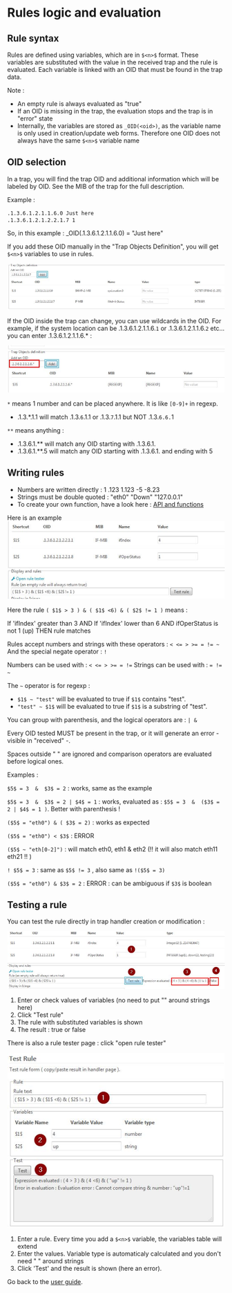 Rules logic and evaluation
==========================

Rule syntax
-----------

Rules are defined using variables, which are in `$<n>$` format.
These variables are substituted with the value in the received trap and the rule is evaluated. Each variable is linked with an OID that must be found in the trap data.

Note : 
* An empty rule is always evaluated as "true"
* If an OID is missing in the trap, the evaluation stops and the trap is in "error" state
* Internally, the variables are stored as `_OID(<oid>)`, as the variable name is only used in creation/update web forms. Therefore one OID does not always have the same `$<n>$` variable name

OID selection
-------------

In a trap, you will find the trap OID and additional information which will be labeled by OID. See the MIB of the trap for the full description.

Example : 
```
.1.3.6.1.2.1.1.6.0 Just here
.1.3.6.1.2.1.2.2.1.7 1
```

So, in this example : _OID(.1.3.6.1.2.1.1.6.0) = "Just here"

If you add these OID manually in the "Trap Objects Definition", you will get `$<n>$` variables to use in rules.

![rulelogic-2a](img/rule-logic-2a.jpg)

If the OID inside the trap can change, you can use wildcards in the OID.
For example, if the system location can be .1.3.6.1.2.1.1.6.`1` or .1.3.6.1.2.1.1.6.`2` etc... you can enter .1.3.6.1.2.1.1.6.* :

![rulelogic-2b](img/rule-logic-2b.jpg)

`*` means 1 number and can be placed anywhere. It is like `[0-9]+` in regexp.

- .1.3.*.1.1 will match .1.3.`6`.1.1 or .1.3.`7`.1.1 but NOT .1.3.`6.6.`1

`**` means anything : 

- .1.3.6.1.** will match any OID starting with .1.3.6.1.
- .1.3.6.1.**.5 will match any OID starting with .1.3.6.1. and ending with 5



Writing rules
-------------

* Numbers are written directly : 1 .123  1.123 -5 -8.23
* Strings must be double quoted : "eth0" "Down" "127.0.0.1"
* To create your own function, have a look here : [API and functions](50-api-functions.md)

Here is an example 
![rulelogic-1](img/rule-logic-1.jpg)

Here the rule `( $1$ > 3 ) & ( $1$ <6) & ( $2$ != 1 )` means : 

If 'ifIndex' greater than 3 AND If 'ifIndex' lower than 6 AND ifOperStatus is not 1 (up)  THEN rule matches

Rules accept numbers and strings with these operators : `< <= > >= = != ~`
And the special negate operator : `!`

Numbers can be used with : `< <= > >= = !=`
Strings can be used with : `= != ~` 

The `~` operator is for regexp : 
* `$1$ ~ "test"` will be evaluated to true if `$1$` contains "test".
* `"test" ~ $1$` will be evaluated to true if `$1$` is a substring of "test".

You can group with parenthesis, and the logical operators are : `| &`

Every OID tested MUST be present in the trap, or it will generate an error - visible in "received" -.

Spaces outside " " are ignored and comparison operators are evaluated before logical ones.

Examples : 

`$5$ = 3  &  $3$ = 2` : works, same as the example

`$5$ = 3  &  $3$ = 2 | $4$ = 1` : works, evaluated as : `$5$ = 3  &  ($3$ = 2 | $4$ = 1 )`. Better with parenthesis !

`($5$ = "eth0") & ( $3$ = 2)` : works as expected

`($5$ = "eth0") < $3$` : ERROR

`($5$ ~ "eth[0-2]")` : will match eth0, eth1 & eth2  (!! it will also match eth11 eth21 !! )

`! $5$ = 3` : same as `$5$ != 3`  , also same as `!($5$ = 3)`

`($5$ = "eth0") & $3$ = 2` : ERROR : can be ambiguous if `$3$` is boolean


Testing a rule
---------------

You can test the rule directly in trap handler creation or modification : 

![rulelogic-5](img/rule-logic-5.jpg)

1) Enter or check values of variables (no need to put "" around strings here)
2) Click "Test rule"
3) The rule with substituted variables is shown
4) The result : true or false

There is also a rule tester page : click "open rule tester"

![rulelogic-8](img/rule-logic-8.jpg)

1) Enter a rule. Every time you add a `$<n>$` variable, the variables table will extend
2) Enter the values. Variable type is automaticaly calculated and you don't need " " around strings
3) Click 'Test' and the result is shown (here an error).




Go back to the [user guide](02-userguide.md).

